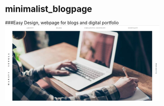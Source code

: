 # minimalist_blogpage
###Easy Design, webpage for blogs and digital portfolio
![page screenshot](https://github.com/ManaviSh/minimalist_blogpage/blob/master/images/Capture.JPG)
